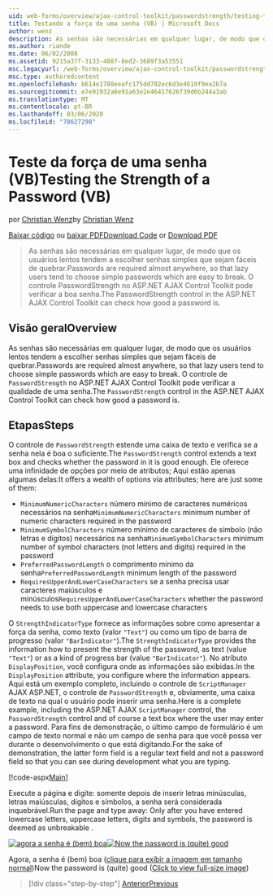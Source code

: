 ```yaml
---
uid: web-forms/overview/ajax-control-toolkit/passwordstrength/testing-the-strength-of-a-password-vb
title: Testando a força de uma senha (VB) | Microsoft Docs
author: wenz
description: As senhas são necessárias em qualquer lugar, de modo que os usuários lentos tendem a escolher senhas simples que sejam fáceis de quebrar. O controle PasswordStrength no ASP. N...
ms.author: riande
ms.date: 06/02/2008
ms.assetid: 9215a37f-3133-4887-8ed2-3689f3a53551
msc.legacyurl: /web-forms/overview/ajax-control-toolkit/passwordstrength/testing-the-strength-of-a-password-vb
msc.type: authoredcontent
ms.openlocfilehash: b614e1788eeafc175dd792ec6d3e4619f9ea2b7a
ms.sourcegitcommit: e7e91932a6e91a63e2e46417626f39d6b244a3ab
ms.translationtype: MT
ms.contentlocale: pt-BR
ms.lasthandoff: 03/06/2020
ms.locfileid: "78627298"
---
```

# <a name="testing-the-strength-of-a-password-vb"></a><span data-ttu-id="9cea7-104">Teste da força de uma senha (VB)</span><span class="sxs-lookup"><span data-stu-id="9cea7-104">Testing the Strength of a Password (VB)</span></span>

<span data-ttu-id="9cea7-105">por [Christian Wenz](https://github.com/wenz)</span><span class="sxs-lookup"><span data-stu-id="9cea7-105">by [Christian Wenz](https://github.com/wenz)</span></span>

<span data-ttu-id="9cea7-106">[Baixar código](https://download.microsoft.com/download/9/3/f/93f8daea-bebd-4821-833b-95205389c7d0/PasswordStrength0.vb.zip) ou [baixar PDF](https://download.microsoft.com/download/2/d/c/2dc10e34-6983-41d4-9c08-f78f5387d32b/passwordstrength0VB.pdf)</span><span class="sxs-lookup"><span data-stu-id="9cea7-106">[Download Code](https://download.microsoft.com/download/9/3/f/93f8daea-bebd-4821-833b-95205389c7d0/PasswordStrength0.vb.zip) or [Download PDF](https://download.microsoft.com/download/2/d/c/2dc10e34-6983-41d4-9c08-f78f5387d32b/passwordstrength0VB.pdf)</span></span>

> <span data-ttu-id="9cea7-107">As senhas são necessárias em qualquer lugar, de modo que os usuários lentos tendem a escolher senhas simples que sejam fáceis de quebrar.</span><span class="sxs-lookup"><span data-stu-id="9cea7-107">Passwords are required almost anywhere, so that lazy users tend to choose simple passwords which are easy to break.</span></span> <span data-ttu-id="9cea7-108">O controle PasswordStrength no ASP.NET AJAX Control Toolkit pode verificar a boa senha.</span><span class="sxs-lookup"><span data-stu-id="9cea7-108">The PasswordStrength control in the ASP.NET AJAX Control Toolkit can check how good a password is.</span></span>

## <a name="overview"></a><span data-ttu-id="9cea7-109">Visão geral</span><span class="sxs-lookup"><span data-stu-id="9cea7-109">Overview</span></span>

<span data-ttu-id="9cea7-110">As senhas são necessárias em qualquer lugar, de modo que os usuários lentos tendem a escolher senhas simples que sejam fáceis de quebrar.</span><span class="sxs-lookup"><span data-stu-id="9cea7-110">Passwords are required almost anywhere, so that lazy users tend to choose simple passwords which are easy to break.</span></span> <span data-ttu-id="9cea7-111">O controle de `PasswordStrength` no ASP.NET AJAX Control Toolkit pode verificar a qualidade de uma senha.</span><span class="sxs-lookup"><span data-stu-id="9cea7-111">The `PasswordStrength` control in the ASP.NET AJAX Control Toolkit can check how good a password is.</span></span>

## <a name="steps"></a><span data-ttu-id="9cea7-112">Etapas</span><span class="sxs-lookup"><span data-stu-id="9cea7-112">Steps</span></span>

<span data-ttu-id="9cea7-113">O controle de `PasswordStrength` estende uma caixa de texto e verifica se a senha nela é boa o suficiente.</span><span class="sxs-lookup"><span data-stu-id="9cea7-113">The `PasswordStrength` control extends a text box and checks whether the password in it is good enough.</span></span> <span data-ttu-id="9cea7-114">Ele oferece uma infinidade de opções por meio de atributos; Aqui estão apenas algumas delas:</span><span class="sxs-lookup"><span data-stu-id="9cea7-114">It offers a wealth of options via attributes; here are just some of them:</span></span>

- <span data-ttu-id="9cea7-115">`MinimumNumericCharacters` número mínimo de caracteres numéricos necessários na senha</span><span class="sxs-lookup"><span data-stu-id="9cea7-115">`MinimumNumericCharacters` minimum number of numeric characters required in the password</span></span>
- <span data-ttu-id="9cea7-116">`MinimumSymbolCharacters` número mínimo de caracteres de símbolo (não letras e dígitos) necessários na senha</span><span class="sxs-lookup"><span data-stu-id="9cea7-116">`MinimumSymbolCharacters` minimum number of symbol characters (not letters and digits) required in the password</span></span>
- <span data-ttu-id="9cea7-117">`PreferredPasswordLength` o comprimento mínimo da senha</span><span class="sxs-lookup"><span data-stu-id="9cea7-117">`PreferredPasswordLength` minimum length of the password</span></span>
- <span data-ttu-id="9cea7-118">`RequiresUpperAndLowerCaseCharacters` se a senha precisa usar caracteres maiúsculos e minúsculos</span><span class="sxs-lookup"><span data-stu-id="9cea7-118">`RequiresUpperAndLowerCaseCharacters` whether the password needs to use both uppercase and lowercase characters</span></span>

<span data-ttu-id="9cea7-119">O `StrengthIndicatorType` fornece as informações sobre como apresentar a força da senha, como texto (valor `"Text"`) ou como um tipo de barra de progresso (valor `"BarIndicator"`).</span><span class="sxs-lookup"><span data-stu-id="9cea7-119">The `StrengthIndicatorType` provides the information how to present the strength of the password, as text (value `"Text"`) or as a kind of progress bar (value `"BarIndicator"`).</span></span> <span data-ttu-id="9cea7-120">No atributo `DisplayPosition`, você configura onde as informações são exibidas.</span><span class="sxs-lookup"><span data-stu-id="9cea7-120">In the `DisplayPosition` attribute, you configure where the information appears.</span></span> <span data-ttu-id="9cea7-121">Aqui está um exemplo completo, incluindo o controle de `ScriptManager` AJAX ASP.NET, o controle de `PasswordStrength` e, obviamente, uma caixa de texto na qual o usuário pode inserir uma senha.</span><span class="sxs-lookup"><span data-stu-id="9cea7-121">Here is a complete example, including the ASP.NET AJAX `ScriptManager` control, the `PasswordStrength` control and of course a text box where the user may enter a password.</span></span> <span data-ttu-id="9cea7-122">Para fins de demonstração, o último campo de formulário é um campo de texto normal e não um campo de senha para que você possa ver durante o desenvolvimento o que está digitando.</span><span class="sxs-lookup"><span data-stu-id="9cea7-122">For the sake of demonstration, the latter form field is a regular text field and not a password field so that you can see during development what you are typing.</span></span>

[!code-aspx[Main](testing-the-strength-of-a-password-vb/samples/sample1.aspx)]

<span data-ttu-id="9cea7-123">Execute a página e digite: somente depois de inserir letras minúsculas, letras maiúsculas, dígitos e símbolos, a senha será considerada inquebrável.</span><span class="sxs-lookup"><span data-stu-id="9cea7-123">Run the page and type away: Only after you have entered lowercase letters, uppercase letters, digits and symbols, the password is deemed as unbreakable .</span></span>

<span data-ttu-id="9cea7-124">[![agora a senha é (bem) boa](testing-the-strength-of-a-password-vb/_static/image2.png)](testing-the-strength-of-a-password-vb/_static/image1.png)</span><span class="sxs-lookup"><span data-stu-id="9cea7-124">[![Now the password is (quite) good](testing-the-strength-of-a-password-vb/_static/image2.png)](testing-the-strength-of-a-password-vb/_static/image1.png)</span></span>

<span data-ttu-id="9cea7-125">Agora, a senha é (bem) boa ([clique para exibir a imagem em tamanho normal](testing-the-strength-of-a-password-vb/_static/image3.png))</span><span class="sxs-lookup"><span data-stu-id="9cea7-125">Now the password is (quite) good ([Click to view full-size image](testing-the-strength-of-a-password-vb/_static/image3.png))</span></span>

> [!div class="step-by-step"]
> [<span data-ttu-id="9cea7-126">Anterior</span><span class="sxs-lookup"><span data-stu-id="9cea7-126">Previous</span></span>](testing-the-strength-of-a-password-cs.md)
